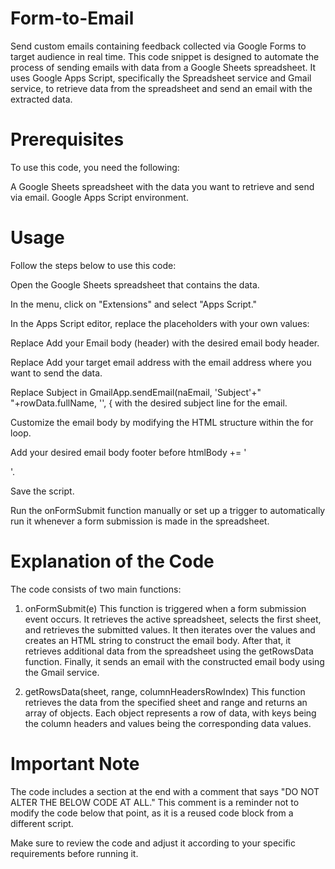 # Form-to-Email

Send custom emails containing feedback collected via Google Forms to target audience in real time.
This code snippet is designed to automate the process of sending emails with data from a Google Sheets spreadsheet. It uses Google Apps Script, specifically the Spreadsheet service and Gmail service, to retrieve data from the spreadsheet and send an email with the extracted data.

# Prerequisites
To use this code, you need the following:

A Google Sheets spreadsheet with the data you want to retrieve and send via email.
Google Apps Script environment.

# Usage
Follow the steps below to use this code:

Open the Google Sheets spreadsheet that contains the data.

In the menu, click on "Extensions" and select "Apps Script."

In the Apps Script editor, replace the placeholders with your own values:

Replace Add your Email body (header) with the desired email body header.

Replace Add your target email address with the email address where you want to send the data.

Replace Subject in GmailApp.sendEmail(naEmail, 'Subject'+" "+rowData.fullName, '', { with the desired subject line for the email.

Customize the email body by modifying the HTML structure within the for loop.

Add your desired email body footer before htmlBody += '</ul><p> </p>'.

Save the script.

Run the onFormSubmit function manually or set up a trigger to automatically run it whenever a form submission is made in the spreadsheet.

# Explanation of the Code
The code consists of two main functions:

1. onFormSubmit(e)
This function is triggered when a form submission event occurs. It retrieves the active spreadsheet, selects the first sheet, and retrieves the submitted values. It then iterates over the values and creates an HTML string to construct the email body. After that, it retrieves additional data from the spreadsheet using the getRowsData function. Finally, it sends an email with the constructed email body using the Gmail service.

2. getRowsData(sheet, range, columnHeadersRowIndex)
This function retrieves the data from the specified sheet and range and returns an array of objects. Each object represents a row of data, with keys being the column headers and values being the corresponding data values.

# Important Note
The code includes a section at the end with a comment that says "DO NOT ALTER THE BELOW CODE AT ALL." This comment is a reminder not to modify the code below that point, as it is a reused code block from a different script.

Make sure to review the code and adjust it according to your specific requirements before running it.
